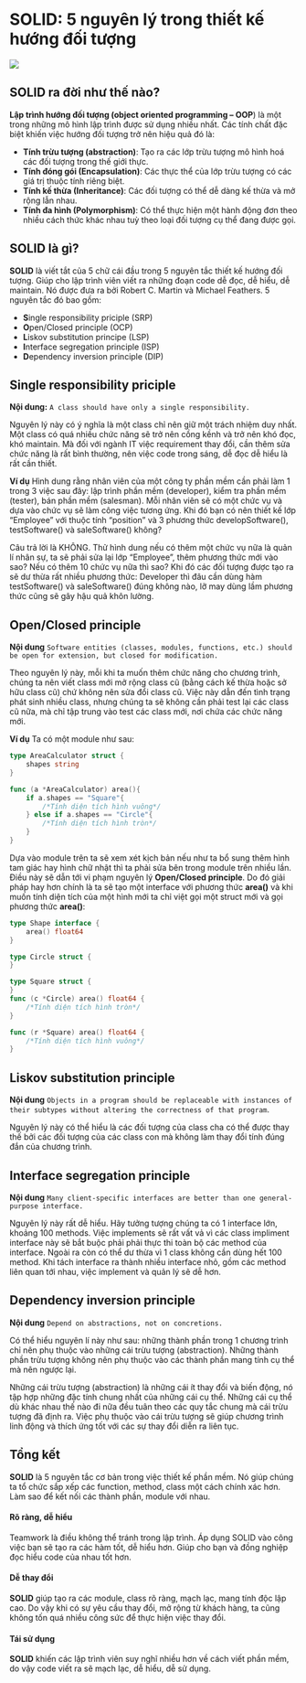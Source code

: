 # SOLID: 5 nguyên lý trong thiết kế hướng đối tượng

![](https://res.cloudinary.com/practicaldev/image/fetch/s--sWoCO4Jb--/c_imagga_scale,f_auto,fl_progressive,h_420,q_auto,w_1000/https://dev-to-uploads.s3.amazonaws.com/uploads/articles/925xo3xgmvhw8l1xnt6t.png)

## SOLID ra đời như thế nào?
**Lập trình hướng đối tượng (object oriented programming – OOP**) là một trong những mô hình lập trình được sử dụng nhiều nhất. Các tính chất đặc biệt khiến việc hướng đối tượng trở nên hiệu quả đó là:
- **Tính trừu tượng (abstraction)**: Tạo ra các lớp trừu tượng mô hình hoá các đối tượng trong thế giới thực.
- **Tính đóng gói (Encapsulation)**: Các thực thể của lớp trừu tượng có các giá trị thuộc tính riêng biệt.
- **Tính kế thừa (Inheritance)**: Các đối tượng có thể dễ dàng kế thừa và mở rộng lẫn nhau.
- **Tính đa hình (Polymorphism)**: Có thể thực hiện một hành động đơn theo nhiều cách thức khác nhau tuỳ theo loại đối tượng cụ thể đang được gọi.

## SOLID là gì?
**SOLID** là viết tắt của 5 chữ cái đầu trong 5 nguyên tắc thiết kế hướng đối tượng. Giúp cho lập trình viên viết ra những đoạn code dễ đọc, dễ hiểu, dễ maintain. Nó được đưa ra bởi Robert C. Martin và Michael Feathers. 5 nguyên tắc đó bao gồm:
- **S**ingle responsibility priciple (SRP)
- **O**pen/Closed principle (OCP)
- **L**iskov substitution principe (LSP)
- **I**nterface segregation principle (ISP)
- **D**ependency inversion principle (DIP)

## Single responsibility priciple
**Nội dung:**
`A class should have only a single responsibility.`

Nguyên lý này có ý nghĩa là một class chỉ nên giữ một trách nhiệm duy nhất. Một class có quá nhiều chức năng sẽ trở nên cồng kềnh và trở nên khó đọc, khó maintain. Mà đối với ngành IT việc requirement thay đổi, cần thêm sửa chức năng là rất bình thường, nên việc code trong sáng, dễ đọc dễ hiểu là rất cần thiết.

**Ví dụ**
Hình dung rằng nhân viên của một công ty phần mềm cần phải làm 1 trong 3 việc sau đây: lập trình phần mềm (developer), kiểm tra phần mềm (tester), bán phần mềm (salesman). Mỗi nhân viên sẽ có một chức vụ và dựa vào chức vụ sẽ làm công việc tương ứng. Khi đó bạn có nên thiết kế lớp “Employee” với thuộc tính “position” và 3 phương thức developSoftware(), testSoftware() và saleSoftware() không?

Câu trả lời là KHÔNG. Thử hình dung nếu có thêm một chức vụ nữa là quản lí nhân sự, ta sẽ phải sửa lại lớp “Employee”, thêm phương thức mới vào sao? Nếu có thêm 10 chức vụ nữa thì sao? Khi đó các đối tượng được tạo ra sẽ dư thừa rất nhiều phương thức: Developer thì đâu cần dùng hàm testSoftware() và saleSoftware() đúng không nào, lỡ may dùng lầm phương thức cũng sẽ gây hậu quả khôn lường.

## Open/Closed principle
**Nội dung**
`Software entities (classes, modules, functions, etc.) should be open for extension, but closed for modification.`

Theo nguyên lý này, mỗi khi ta muốn thêm chức năng cho chương trình, chúng ta nên viết class mới mở rộng class cũ (bằng cách kế thừa hoặc sở hữu class cũ) chứ không nên sửa đổi class cũ. Việc này dẫn đến tình trạng phát sinh nhiều class, nhưng chúng ta sẽ không cần phải test lại các class cũ nữa, mà chỉ tập trung vào test các class mới, nơi chứa các chức năng mới.

**Ví dụ**
Ta có một module như sau:
```go
type AreaCalculator struct {
	shapes string
}

func (a *AreaCalculator) area(){
	if a.shapes == "Square"{
		/*Tính diện tích hình vuông*/
	} else if a.shapes == "Circle"{
		/*Tính diện tích hình tròn*/
	}
}
```
Dựa vào module trên ta sẽ xem xét kịch bản nếu như ta bổ sung thêm hình tam giác hay hình chữ nhật thì ta phải sửa bên trong module trên nhiều lần. Điều này sẽ dẫn tới vi phạm nguyên lý **Open/Closed principle**. Do đó giải pháp hay hơn chính là ta sẽ tạo một interface với phương thức **area()** và khi muốn tính diện tích của một hình mới ta chỉ việt gọi một struct mới và gọi phương thức **area()**:
```go
type Shape interface {
    area() float64
}

type Circle struct {
}

type Square struct {
}
func (c *Circle) area() float64 {
    /*Tính diện tích hình tròn*/
}

func (r *Square) area() float64 {
	/*Tính diện tích hình vuông*/
}
```


## Liskov substitution principle
**Nội dung**
`Objects in a program should be replaceable with instances of their subtypes without altering the correctness of that program`.

Nguyên lý này có thể hiểu là các đối tượng của class cha có thể được thay thế bởi các đối tượng của các class con mà không làm thay đổi tính đúng đắn của chương trình.


## Interface segregation principle
**Nội dung**
`Many client-specific interfaces are better than one general-purpose interface.`

Nguyên lý này rất dễ hiểu. Hãy tưởng tượng chúng ta có 1 interface lớn, khoảng 100 methods. Việc implements sẽ rất vất vả vì các class impliment interface này sẽ bắt buộc phải phải thực thi toàn bộ các method của interface. Ngoài ra còn có thể dư thừa vì 1 class không cần dùng hết 100 method. Khi tách interface ra thành nhiều interface nhỏ, gồm các method liên quan tới nhau, việc implement và quản lý sẽ dễ hơn.

## Dependency inversion principle
**Nội dung**
`Depend on abstractions, not on concretions.`

Có thể hiểu nguyên lí này như sau: những thành phần trong 1 chương trình chỉ nên phụ thuộc vào những cái trừu tượng (abstraction). Những thành phần trừu tượng không nên phụ thuộc vào các thành phần mang tính cụ thể mà nên ngược lại.

Những cái trừu tượng (abstraction) là những cái ít thay đổi và biến động, nó tập hợp những đặc tính chung nhất của những cái cụ thể. Những cái cụ thể dù khác nhau thế nào đi nữa đều tuân theo các quy tắc chung mà cái trừu tượng đã định ra. Việc phụ thuộc vào cái trừu tượng sẽ giúp chương trình linh động và thích ứng tốt với các sự thay đổi diễn ra liên tục.


## Tổng kết
**SOLID** là 5 nguyên tắc cơ bản trong việc thiết kế phần mềm. Nó giúp chúng ta tổ chức sắp xếp các function, method, class một cách chính xác hơn. Làm sao để kết nối các thành phần, module với nhau.

#### Rõ ràng, dễ hiểu
Teamwork là điều không thể tránh trong lập trình. Áp dụng SOLID vào công việc bạn sẽ tạo ra các hàm tốt, dễ hiểu hơn. Giúp cho bạn và đồng nghiệp đọc hiểu code của nhau tốt hơn.

#### Dễ thay đổi
**SOLID** giúp tạo ra các module, class rõ ràng, mạch lạc, mang tính độc lập cao. Do vậy khi có sự yêu cầu thay đổi, mở rộng từ khách hàng, ta cũng không tốn quá nhiều công sức để thực hiện việc thay đổi.

#### Tái sử dụng
**SOLID** khiến các lập trình viên suy nghĩ nhiều hơn về cách viết phần mềm, do vậy code viết ra sẽ mạch lạc, dễ hiểu, dễ sử dụng.
